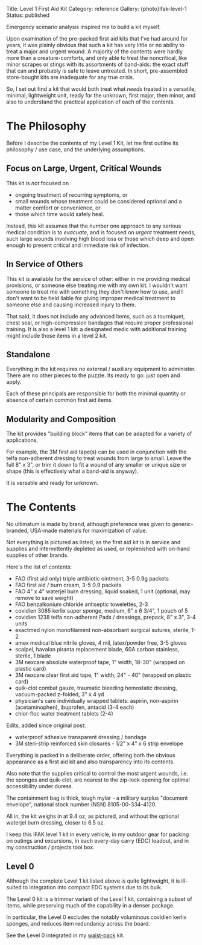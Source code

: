 Title: Level 1 First Aid Kit 
Category: reference
Gallery: {photo}ifak-level-1
Status: published

Emergency scenario analysis inspired me to build a kit myself. 

Upon examination of the pre-packed first aid kits that I've had around for years, it was plainly obvious that such a kit has very little or no ability to treat a major and urgent wound. A majority of the contents were hardly more than a creature-comforts, and only able to treat the noncritical, like minor scrapes or stings with its assortments of band-aids: the exact stuff that can and probably is safe to leave untreated. In short, pre-assembled store-bought kits are inadequate for any true crisis. 

So, I set out find a kit that would both treat what _needs_ treated in a versatile, minimal, lightweight unit, ready for the unknown, first major, then minor, and also to understand the practical application of each of the contents.   

# The Philosophy

Before I describe the contents of my Level 1 Kit, let me first outline its philosophy / use case, and the underlying assumptions.   

## Focus on Large, Urgent, Critical Wounds

This kit is _not_ focused on
 
 - ongoing treatment of recurring symptoms, or 
 - small wounds whose treatment could be considered optional and a matter comfort or convenience, or 
 - those which time would safely heal. 

Instead, this kit assumes that the number one approach to any serious medical condition is to _evacuate_, and is focused on _urgent_ treatment needs, such large wounds involving high blood loss or those which deep and open enough to present critical and immediate risk of infection. 

## In Service of Others

This kit is available for the service of other: either in me providing medical provisions, or someone else treating me with my own kit. I wouldn't want someone to treat me with something they don't know how to use, and I don't want to be held liable for giving improper medical treatment to someone else and causing increased injury to them. 

That said, it does not include any advanced items, such as a tourniquet, chest seal, or high-compression bandages that require proper professional training. It is also a level 1 kit: a designated medic with additional training might include those items in a level 2 kit.   

## Standalone

Everything in the kit requires no external / auxiliary equipment to administer. There are no other pieces to the puzzle. Its ready to go: just open and apply.  

Each of these principals are responsible for both the minimal quantity or absence of certain common first aid items.  

## Modularity and Composition

The kit provides "building block" items that can be adapted for a variety of applications, 

For example, the 3M first aid tape(s) can be used in conjunction with the telfa non-adherent dressing to treat wounds from large to small. Leave the full 8" x 3", or trim it down to fit a wound of any smaller or unique size or shape (this is effectively what a band-aid is anyway).

It is versatile and ready for unknown. 


# The Contents

No ultimatum is made  by brand, although preference was given to generic-branded, USA-made materials for maximization of value. 

Not everything is pictured as listed, as the first aid kit is in service and supplies and intermittently depleted as used, or replenished with on-hand supplies of other brands.

Here's the list of contents:

- FAO (first aid only) triple antibiotic ointment, 3-5 0.9g packets
- FAO first aid / burn cream, 3-5 0.9 packets
- FAO 4" x 4" waterjel burn dressing, liquid soaked, 1 unit (optional, may remove to save weight)
- FAO benzalkonium chloride antiseptic towelettes, 2-3
- covidien 3085 kerlix super sponge, medium, 6" x 6 3/4", 1 pouch of 5
- covidien 1238 telfa non-adherent Pads / dressings, prepack, 8" x 3", 3-4 units 
- exactmed nylon monofilament non-absorbant surgical sutures, sterile, 1-2
- amex medical blue nitrile gloves, 4 mil, latex/powder free, 3-5 gloves
- scalpel, havalon piranta replacement blade, 60A carbon stainless, sterile, 1 blade
- 3M nexcare absolute waterproof tape, 1" width, 18-30" (wrapped on plastic card)
- 3M nexcare clear first aid tape, 1" width, 24" - 40" (wrapped on plastic card)
- quik-clot combat gauze, traumatic bleeding hemostatic dressing, vacuum-packed z-folded, 3" x 4 yd 
- physician's care individually wrapped tablets: aspirin, non-aspirin (acetaminophen), ibuprofen, antacid (3-4 each)
- chlor-floc water treatment tablets (2-4)

<!-- TODO q-tips, tweezers, modification according to use (e.g. extra burn packets for motorcycle kit), moleskin for hiking, brush for motorcycling wounds with debris), remove bandaids, full versaility with telfa etc -->


Edits, added since original post:

- waterproof adhesive transparent dressing / bandage 
- 3M steri-strip reinforced skin closures - 1/2" x 4" x 6 strip envelope

Everything is packed in a deliberate order, offering both the obvious appearance as a first aid kit and also transparency into its contents. 

Also note that the supplies critical to control the most urgent wounds, i.e. the sponges and quik-clot, are nearest to the zip-lock opening for optimal accessibility under duress.  

The containment bag is thick, tough mylar - a military surplus "document envelope", national stock number (NSN) 8105-00-334-4120. 

All in, the kit weighs in at 9.4 oz, as pictured, and without the optional waterjel burn dressing, closer to 6.5 oz. 

I keep this IFAK level 1 kit in every vehicle, in my outdoor gear for packing on outings and excursions, in each every-day carry (EDC) loadout, and in my construction / projects tool box. 


## Level 0

Although the complete Level 1 kit listed above is quite lightweight, it is ill-suited to integration into compact EDC systems due to its bulk. 

The Level 0 kit is a trimmer variant of the Level 1 kit, containing a subset of items, while preserving much of the capability in a denser package. 

In particular, the Level 0 excludes the notably voluminous covidien kerlix sponges, and reduces item redundancy across the board.

See the Level 0 integrated in my [waist-pack](/waist-pack-for-sub-urban-edc.html) kit.

